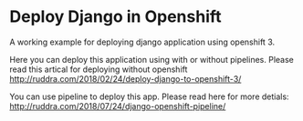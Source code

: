 # Deploy Django in Openshift
A working example for deploying django application using openshift 3.


Here you can deploy this application using with or without pipelines. Please read this artical for deploying without openshift
http://ruddra.com/2018/02/24/deploy-django-to-openshift-3/

You can use pipeline to deploy this app. Please read here for more detials:
http://ruddra.com/2018/07/24/django-openshift-pipeline/
